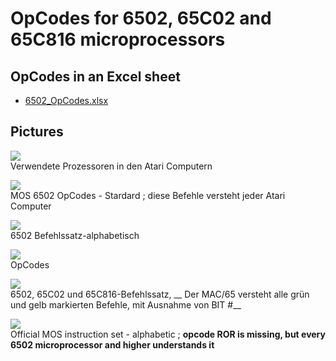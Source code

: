 # OpCodes for 6502, 65C02 and 65C816 microprocessors  
  
## OpCodes in an Excel sheet  
- [6502_OpCodes.xlsx](attachments/6502_OpCodes.xlsx)  
  
## Pictures  
![](attachments/Verwendete+Prozessoren+in+den+Ataris.jpg)  
Verwendete Prozessoren in den Atari Computern  
  
![](attachments/MOS+6502+OpCodes+Stardard.jpg)  
MOS 6502 OpCodes - Stardard ; diese Befehle versteht jeder Atari Computer  
  
![](attachments/6502+Befehlssatz-alphabetisch.jpg)  
6502 Befehlssatz-alphabetisch  
  
![](attachments/OpCodes.jpg)  
OpCodes  
  
![](attachments/6502C-OpCodes.jpg)  
6502, 65C02 und 65C816-Befehlssatz, __ Der MAC/65 versteht alle grün und gelb markierten Befehle, mit Ausnahme von BIT #__  
  
![](attachments/Official+MOS+instruction+set+-+alphabetic.jpg)  
Official MOS instruction set - alphabetic ; __opcode ROR is missing, but every 6502 microprocessor and higher understands it__  
